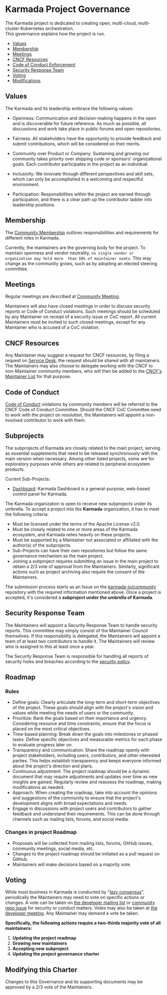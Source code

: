 # Karmada Project Governance

The Karmada project is dedicated to creating open, multi-cloud, multi-cluster
Kubernetes orchestration.  
This governance explains how the project is run.

- [Values](#values)
- [Membership](#membership)
- [Meetings](#meetings)
- [CNCF Resources](#cncf-resources)
- [Code of Conduct Enforcement](#code-of-conduct)
- [Security Response Team](#security-response-team)
- [Voting](#voting)
- [Modifications](#modifying-this-charter)

## Values

The Karmada and its leadership embrace the following values:

* Openness: Communication and decision-making happens in the open and is discoverable for future
  reference. As much as possible, all discussions and work take place in public
  forums and open repositories.

* Fairness: All stakeholders have the opportunity to provide feedback and submit
  contributions, which will be considered on their merits.

* Community over Product or Company: Sustaining and growing our community takes
  priority over shipping code or sponsors' organizational goals. Each
  contributor participates in the project as an individual.

* Inclusivity: We innovate through different perspectives and skill sets, which
  can only be accomplished in a welcoming and respectful environment.

* Participation: Responsibilities within the project are earned through
  participation, and there is a clear path up the contributor ladder into leadership
  positions.

## Membership

The [Community Membership](https://github.com/karmada-io/community/blob/main/community-membership.md)
outlines responsibilities and requirements for different roles in Karmada.

Currently, the maintainers are the governing body for the project. To maintain 
openness and vendor neutrality, `no single vendor or organization may hold more 
than 50% of maintainer seats`. This may change as the community grows, such as by 
adopting an elected steering committee.

## Meetings

Regular meetings are described at [Community Meeting](https://github.com/karmada-io/community/#community-meeting).

Maintainers will also have closed meetings in order to discuss security reports
or Code of Conduct violations. Such meetings should be scheduled by any
Maintainer on receipt of a security issue or CoC report. All current Maintainers
must be invited to such closed meetings, except for any Maintainer who is
accused of a CoC violation.

## CNCF Resources

Any Maintainer may suggest a request for CNCF resources, by filing a request
on [Service Desk](https://cncfservicedesk.atlassian.net/servicedesk/customer/portals),
the request should be shared with all maintainers. The Maintainers may also 
choose to delegate working with the CNCF to non-Maintainer community members, 
who will then be added to the [CNCF's Maintainer List](https://github.com/cncf/foundation/blob/main/project-maintainers.csv)
for that purpose.

## Code of Conduct

[Code of Conduct](./CODE_OF_CONDUCT.md)
violations by community members will be referred to the CNCF Code of Conduct
Committee. Should the CNCF CoC Committee need to work with the project on resolution, the
Maintainers will appoint a non-involved contributor to work with them.

## Subprojects

The subprojects of Karmada are closely related to the main project, serving as essential supplements that need to be
released synchronously with the main version when necessary. Among other listed projects, some are for exploratory 
purposes while others are related to peripheral ecosystem products.

Current Sub-Projects:
- [Dashboard](https://github.com/karmada-io/dashboard): Karmada Dashboard is a general-purpose, web-based control 
panel for Karmada.

The Karmada organization is open to receive new subprojects under its umbrella. To accept a project
into the __Karmada__ organization, it has to meet the following criteria:

- Must be licensed under the terms of the Apache License v2.0.
- Must be closely related to one or more areas of the Karmada ecosystem, and Karmada relies heavily on these projects.
- Must be supported by a Maintainer not associated or affiliated with the author(s) of the subprojects.
- Sub-Projects can have their own repositories but follow the same governance mechanism as the main project.
- Joining a subproject requires submitting an issue in the main project to obtain a 2/3 vote of approval from the Maintainers. Similarly, significant actions such as project archiving also require the consent of the Maintainers.

The submission process starts as an Issue on the
[karmada-io/community](https://github.com/karmada-io/community) repository with the required information
mentioned above. Once a project is accepted, it's considered a __subproject under the umbrella of Karmada__.

## Security Response Team

The Maintainers will appoint a Security Response Team to handle security reports.
This committee may simply consist of the Maintainer Council themselves.  If this
responsibility is delegated, the Maintainers will appoint a team of at least two 
contributors to handle it. The Maintainers will review who is assigned to this
at least once a year.

The Security Response Team is responsible for handling all reports of security
holes and breaches according to the [security policy](https://github.com/karmada-io/community/blob/main/security-team/SECURITY.md).

## Roadmap
### Rules
- Define goals: Clearly articulate the long-term and short-term objectives of the project. These goals should align with the project's vision and values while meeting the needs of users or the community.
- Prioritize: Rank the goals based on their importance and urgency. Considering resource and time constraints, ensure that the focus is placed on the most critical objectives.
- Time-based planning: Break down the goals into milestones or phased tasks. Define specific objectives and measurable metrics for each phase to evaluate progress later on.
- Transparency and communication: Share the roadmap openly with project stakeholders, including users, contributors, and other interested parties. This helps establish transparency and keeps everyone informed about the project's direction and plans.
- Continuous adjustment: The project roadmap should be a dynamic document that may require adjustments and updates over time as new insights are gained. Regularly review and reassess the roadmap, making modifications as needed.
- Approach: When creating the roadmap, take into account the opinions and suggestions of the community to ensure that the project's development aligns with broad expectations and needs.
- Engage in discussions with project users and contributors to gather feedback and understand their requirements. This can be done through channels such as mailing lists, forums, and social media.

### Changes in project Roadmap
- Proposals will be collected from mailing lists, forums, GitHub issues, community meetings, social media, etc.
- Changes to the project roadmap should be initiated as a pull request on GitHub.
- Maintainers will make decisions based on a majority vote.

## Voting

While most business in Karmada is conducted by "[lazy consensus](https://community.apache.org/committers/lazyConsensus.html)", 
periodically the Maintainers may need to vote on specific actions or changes.
A vote can be taken on [the developer mailing list](https://groups.google.com/forum/#!forum/karmada) or
[community repo issue](https://github.com/karmada-io/community/issues/new/choose) 
for security or conduct matters. Votes may also be taken at [the developer meeting](https://github.com/karmada-io/community/#community-meeting).
Any Maintainer may demand a vote be taken.

**Specifically, the following actions require a two-thirds majority vote of all maintainers:**
1. **Updating the project roadmap**
2. **Growing new maintainers**
3. **Accepting new subproject**
4. **Updating the project governance charter**

## Modifying this Charter

Changes to this Governance and its supporting documents may be approved by 
a 2/3 vote of the Maintainers.
